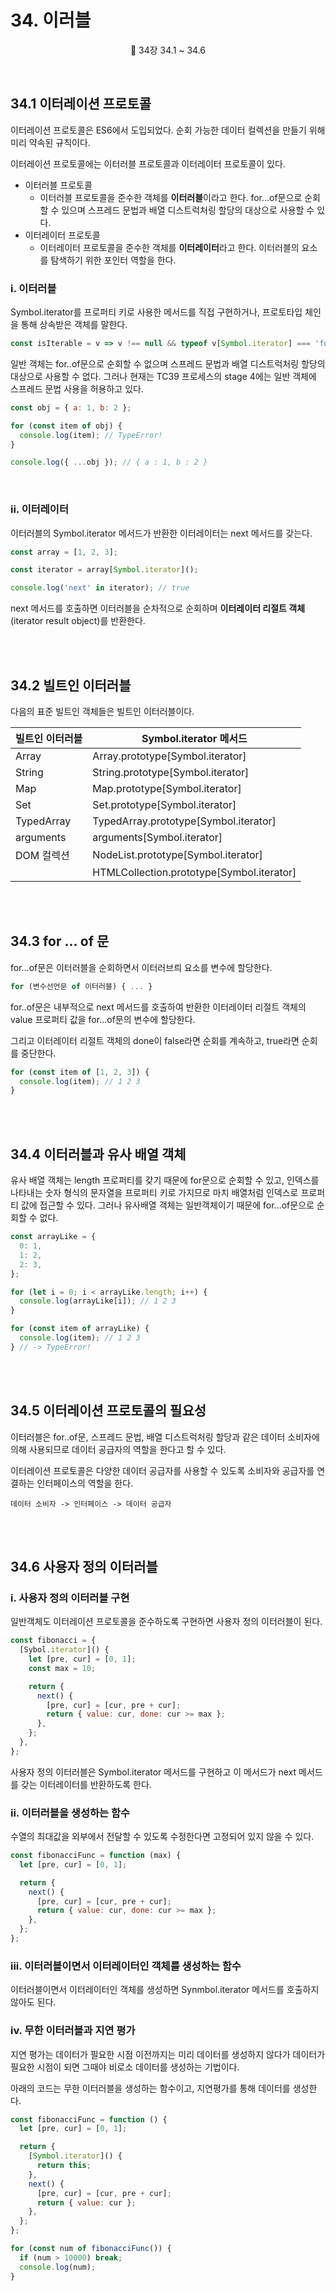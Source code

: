 # 34. 이러블

<p align='center'>
📕 34장 34.1 ~ 34.6
</p><br />

## 34.1 이터레이션 프로토콜

이터레이션 프로토콜은 ES6에서 도입되었다. 순회 가능한 데이터 컬렉션을 만들기 위해 미리 약속된 규칙이다.

이터레이션 프로토콜에는 이터러블 프로토콜과 이터레이터 프로토콜이 있다.

- 이터러블 프로토콜
  - 이터러블 프로토콜을 준수한 객체를 **이터러블**이라고 한다. for...of문으로 순회할 수 있으며 스프레드 문법과 배열 디스트럭처링 할당의 대상으로 사용할 수 있다.
- 이터레이터 프로토콜
  - 이터레이터 프로토콜을 준수한 객체를 **이터레이터**라고 한다. 이터러블의 요소를 탐색하기 위한 포인터 역할을 한다.

### i. 이터러블

Symbol.iterator를 프로퍼티 키로 사용한 메서드를 직접 구현하거나, 프로토타입 체인을 통해 상속받은 객체를 말한다.

```js
const isIterable = v => v !== null && typeof v[Symbol.iterator] === 'function';
```

일반 객체는 for..of문으로 순회할 수 없으며 스프레드 문법과 배열 디스트럭처링 할당의 대상으로 사용할 수 없다. 그러나 현재는 TC39 프로세스의 stage 4에는 일반 객체에 스프레드 문법 사용을 허용하고 있다.

```js
const obj = { a: 1, b: 2 };

for (const item of obj) {
  console.log(item); // TypeError!
}

console.log({ ...obj }); // { a : 1, b : 2 }
```

<br />

### ii. 이터레이터

이터러블의 Symbol.iterator 메서드가 반환한 이터레이터는 next 메서드를 갖는다.

```js
const array = [1, 2, 3];

const iterator = array[Symbol.iterator]();

console.log('next' in iterator); // true
```

next 메서드를 호출하면 이터러블을 순차적으로 순회하며 **이터레이터 리절트 객체**(iterator result object)를 반환한다.

<br /><br />

## 34.2 빌트인 이터러블

다음의 표준 빌트인 객체들은 빌트인 이터러블이다.

| 빌트인 이터러블 | Symbol.iterator 메서드                    |
| --------------- | ----------------------------------------- |
| Array           | Array.prototype[Symbol.iterator]          |
| String          | String.prototype[Symbol.iterator]         |
| Map             | Map.prototype[Symbol.iterator]            |
| Set             | Set.prototype[Symbol.iterator]            |
| TypedArray      | TypedArray.prototype[Symbol.iterator]     |
| arguments       | arguments[Symbol.iterator]                |
| DOM 컬렉션      | NodeList.prototype[Symbol.iterator]       |
|                 | HTMLCollection.prototype[Symbol.iterator] |

<br /><br />

## 34.3 for ... of 문

for...of문은 이터러블을 순회하면서 이터러브릐 요소를 변수에 할당한다.

```js
for (변수선언문 of 이터러블) { ... }
```

for..of문은 내부적으로 next 메서드를 호출하여 반환한 이터레이터 리절트 객체의 value 프로퍼티 값을 for...of문의 변수에 할당한다.

그리고 이터레이터 리절트 객체의 done이 false라면 순회를 계속하고, true라면 순회를 중단한다.

```js
for (const item of [1, 2, 3]) {
  console.log(item); // 1 2 3
}
```

<br /><br />

## 34.4 이터러블과 유사 배열 객체

유사 배열 객체는 length 프로퍼티를 갖기 때문에 for문으로 순회할 수 있고, 인덱스를 나타내는 숫자 형식의 문자열을 프로퍼티 키로 가지므로 마치 배열처럼 인덱스로 프로퍼티 값에 접근할 수 있다. 그러나 유사배열 객체는 일반객체이기 때문에 for...of문으로 순회할 수 없다.

```js
const arrayLike = {
  0: 1,
  1: 2,
  2: 3,
};

for (let i = 0; i < arrayLike.length; i++) {
  console.log(arrayLike[i]); // 1 2 3
}

for (const item of arrayLike) {
  console.log(item); // 1 2 3
} // -> TypeError!
```

<br /><br />

## 34.5 이터레이션 프로토콜의 필요성

이터러블은 for..of문, 스프레드 문법, 배열 디스트럭처링 할당과 같은 데이터 소비자에 의해 사용되므로 데이터 공급자의 역할을 한다고 할 수 있다.

이터레이션 프로토콜은 다양한 데이터 공급자를 사용할 수 있도록 소비자와 공급자를 연결하는 인터페이스의 역할을 한다.

`데이터 소비자 -> 인터페이스 -> 데이터 공급자`

<br /><br />

## 34.6 사용자 정의 이터러블

### i. 사용자 정의 이터러블 구현

일반객체도 이터레이션 프로토콜을 준수하도록 구현하면 사용자 정의 이터러블이 된다.

```js
const fibonacci = {
  [Sybol.iterator]() {
    let [pre, cur] = [0, 1];
    const max = 10;

    return {
      next() {
        [pre, cur] = [cur, pre + cur];
        return { value: cur, done: cur >= max };
      },
    };
  },
};
```

사용자 정의 이터러블은 Symbol.iterator 메서드를 구현하고 이 메서드가 next 메서드를 갖는 이터레이터를 반환하도록 한다.

### ii. 이터러블을 생성하는 함수

수열의 최대값을 외부에서 전달할 수 있도록 수정한다면 고정되어 있지 않을 수 있다.

```js
const fibonacciFunc = function (max) {
  let [pre, cur] = [0, 1];

  return {
    next() {
      [pre, cur] = [cur, pre + cur];
      return { value: cur, done: cur >= max };
    },
  };
};
```

### iii. 이터러블이면서 이터레이터인 객체를 생성하는 함수

이터러블이면서 이터레이터인 객체를 생성하면 Synmbol.iterator 메서드를 호출하지 않아도 된다.

### iv. 무한 이터러블과 지연 평가

지연 평가는 데이터가 필요한 시점 이전까지는 미리 데이터를 생성하지 않다가 데이터가 필요한 시점이 되면 그때야 비로소 데이터를 생성하는 기법이다.

아래의 코드는 무한 이터러블을 생성하는 함수이고, 지연평가를 통해 데이터를 생성한다.

```js
const fibonacciFunc = function () {
  let [pre, cur] = [0, 1];

  return {
    [Symbol.iterator]() {
      return this;
    },
    next() {
      [pre, cur] = [cur, pre + cur];
      return { value: cur };
    },
  };
};

for (const num of fibonacciFunc()) {
  if (num > 10000) break;
  console.log(num);
}
```
